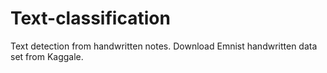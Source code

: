 # Text-classification
Text detection from handwritten notes. 
Download Emnist handwritten data set from Kaggale. 
